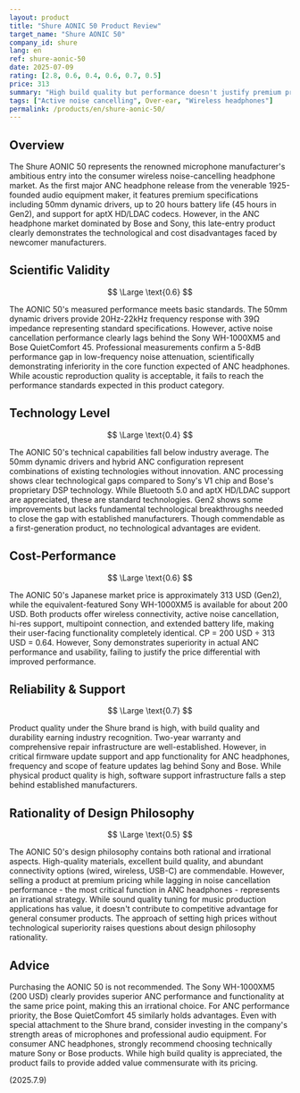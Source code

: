 ```yaml
---
layout: product
title: "Shure AONIC 50 Product Review"
target_name: "Shure AONIC 50"
company_id: shure
lang: en
ref: shure-aonic-50
date: 2025-07-09
rating: [2.8, 0.6, 0.4, 0.6, 0.7, 0.5]
price: 313
summary: "High build quality but performance doesn't justify premium pricing"
tags: ["Active noise cancelling", Over-ear, "Wireless headphones"]
permalink: /products/en/shure-aonic-50/
---
```


## Overview

The Shure AONIC 50 represents the renowned microphone manufacturer's ambitious entry into the consumer wireless noise-cancelling headphone market. As the first major ANC headphone release from the venerable 1925-founded audio equipment maker, it features premium specifications including 50mm dynamic drivers, up to 20 hours battery life (45 hours in Gen2), and support for aptX HD/LDAC codecs. However, in the ANC headphone market dominated by Bose and Sony, this late-entry product clearly demonstrates the technological and cost disadvantages faced by newcomer manufacturers.

## Scientific Validity

$$ \Large \text{0.6} $$

The AONIC 50's measured performance meets basic standards. The 50mm dynamic drivers provide 20Hz-22kHz frequency response with 39Ω impedance representing standard specifications. However, active noise cancellation performance clearly lags behind the Sony WH-1000XM5 and Bose QuietComfort 45. Professional measurements confirm a 5-8dB performance gap in low-frequency noise attenuation, scientifically demonstrating inferiority in the core function expected of ANC headphones. While acoustic reproduction quality is acceptable, it fails to reach the performance standards expected in this product category.

## Technology Level

$$ \Large \text{0.4} $$

The AONIC 50's technical capabilities fall below industry average. The 50mm dynamic drivers and hybrid ANC configuration represent combinations of existing technologies without innovation. ANC processing shows clear technological gaps compared to Sony's V1 chip and Bose's proprietary DSP technology. While Bluetooth 5.0 and aptX HD/LDAC support are appreciated, these are standard technologies. Gen2 shows some improvements but lacks fundamental technological breakthroughs needed to close the gap with established manufacturers. Though commendable as a first-generation product, no technological advantages are evident.

## Cost-Performance

$$ \Large \text{0.6} $$

The AONIC 50's Japanese market price is approximately 313 USD (Gen2), while the equivalent-featured Sony WH-1000XM5 is available for about 200 USD. Both products offer wireless connectivity, active noise cancellation, hi-res support, multipoint connection, and extended battery life, making their user-facing functionality completely identical. CP = 200 USD ÷ 313 USD = 0.64. However, Sony demonstrates superiority in actual ANC performance and usability, failing to justify the price differential with improved performance.

## Reliability & Support

$$ \Large \text{0.7} $$

Product quality under the Shure brand is high, with build quality and durability earning industry recognition. Two-year warranty and comprehensive repair infrastructure are well-established. However, in critical firmware update support and app functionality for ANC headphones, frequency and scope of feature updates lag behind Sony and Bose. While physical product quality is high, software support infrastructure falls a step behind established manufacturers.

## Rationality of Design Philosophy

$$ \Large \text{0.5} $$

The AONIC 50's design philosophy contains both rational and irrational aspects. High-quality materials, excellent build quality, and abundant connectivity options (wired, wireless, USB-C) are commendable. However, selling a product at premium pricing while lagging in noise cancellation performance - the most critical function in ANC headphones - represents an irrational strategy. While sound quality tuning for music production applications has value, it doesn't contribute to competitive advantage for general consumer products. The approach of setting high prices without technological superiority raises questions about design philosophy rationality.

## Advice

Purchasing the AONIC 50 is not recommended. The Sony WH-1000XM5 (200 USD) clearly provides superior ANC performance and functionality at the same price point, making this an irrational choice. For ANC performance priority, the Bose QuietComfort 45 similarly holds advantages. Even with special attachment to the Shure brand, consider investing in the company's strength areas of microphones and professional audio equipment. For consumer ANC headphones, strongly recommend choosing technically mature Sony or Bose products. While high build quality is appreciated, the product fails to provide added value commensurate with its pricing.

(2025.7.9)